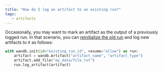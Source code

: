 ```yaml
---
title: "How do I log an artifact to an existing run?"
tags:
   - artifacts
---
```


Occasionally, you may want to mark an artifact as the output of a previously logged run. In that scenario, you can [reinitialize the old run](../guides/runs/resuming.md) and log new artifacts to it as follows:

```python
with wandb.init(id="existing_run_id", resume="allow") as run:
    artifact = wandb.Artifact("artifact_name", "artifact_type")
    artifact.add_file("my_data/file.txt")
    run.log_artifact(artifact)
```